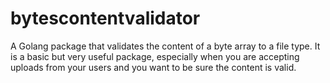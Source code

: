 # bytescontentvalidator
A Golang package that validates the content of a byte array to a file type. It is a basic but very useful package, especially when you are accepting uploads from your users and you want to be sure the content is valid.
